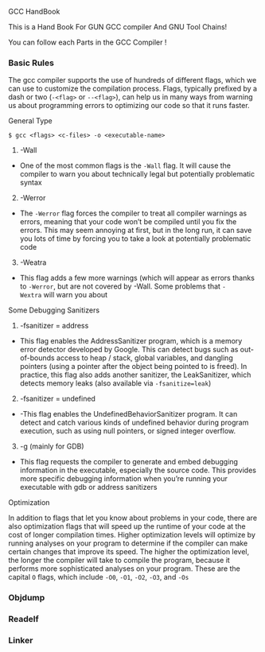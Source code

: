 
GCC HandBook 

This is a Hand Book For GUN GCC compiler And GNU Tool Chains! 


You can follow each Parts in the GCC Compiler !


### Basic Rules

The gcc compiler supports the use of hundreds of different flags, which we can use to customize the compilation process. Flags, typically prefixed by a dash or two (`-<flag>` or `--<flag>`), can help us in many ways from warning us about programming errors to optimizing our code so that it runs faster.


General Type
```shell
$ gcc <flags> <c-files> -o <executable-name>
```

1. -Wall  
- One of the most common flags is the `-Wall` flag. It will cause the compiler to warn you about technically legal but potentially problematic syntax

2. -Werror
- The `-Werror` flag forces the compiler to treat all compiler warnings as errors, meaning that your code won’t be compiled until you fix the errors. This may seem annoying at first, but in the long run, it can save you lots of time by forcing you to take a look at potentially problematic code

3. -Weatra
- This flag adds a few more warnings (which will appear as errors thanks to `-Werror`, but are not covered by -Wall. Some problems that `-Wextra` will warn you about

Some Debugging Sanitizers

1. -fsanitizer = address
- This flag enables the AddressSanitizer program, which is a memory error detector developed by Google. This can detect bugs such as out-of-bounds access to heap / stack, global variables, and dangling pointers (using a pointer after the object being pointed to is freed). In practice, this flag also adds another sanitizer, the LeakSanitizer, which detects memory leaks (also available via `-fsanitize=leak`)

2. -fsanitizer = undefined
- -This flag enables the UndefinedBehaviorSanitizer program. It can detect and catch various kinds of undefined behavior during program execution, such as using null pointers, or signed integer overflow.

3. -g    (mainly for GDB)
- This flag requests the compiler to generate and embed debugging information in the executable, especially the source code. This provides more specific debugging information when you’re running your executable with gdb or address sanitizers

Optimization

In addition to flags that let you know about problems in your code, there are also optimization flags that will speed up the runtime of your code at the cost of longer compilation times. Higher optimization levels will optimize by running analyses on your program to determine if the compiler can make certain changes that improve its speed. The higher the optimization level, the longer the compiler will take to compile the program, because it performs more sophisticated analyses on your program. These are the capital `O` flags, which include `-O0`, `-O1`, `-O2`, `-O3`, and `-Os`


### Objdump




### Readelf



### Linker

